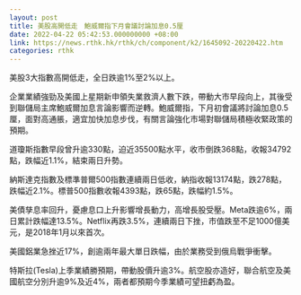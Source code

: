```yaml
---
layout: post
title: 美股高開低走　鮑威爾指下月會議討論加息0.5厘
date: 2022-04-22 05:42:53.000000000 +08:00
link: https://news.rthk.hk/rthk/ch/component/k2/1645092-20220422.htm
categories: rthk
---
```


美股3大指數高開低走，全日跌逾1%至2%以上。

企業業績強勁及美國上星期新申領失業救濟人數下跌，帶動大市早段向上，其後受到聯儲局主席鮑威爾加息言論影響而逆轉。鮑威爾指，下月初會議將討論加息0.5厘，面對高通脹，適宜加快加息步伐，有關言論強化市場對聯儲局積極收緊政策的預期。

道瓊斯指數早段曾升逾330點，迫近35500點水平，收市倒跌368點，收報34792點，跌幅近1.1%，結束兩日升勢。

納斯達克指數及標準普爾500指數連續兩日低收，納指收報13174點，跌278點，跌幅近2.1%。標普500指數收報4393點，跌65點，跌幅約1.5%。

美債孳息率回升，憂慮息口上升影響增長動力，高增長股受壓。Meta跌逾6%，兩日累計跌幅達13.5%。Netflix再跌3.5%，連續兩日下挫，市值跌至不足1000億美元，是2018年1月以來首次。

美國鋁業急挫近17%，創逾兩年最大單日跌幅，由於業務受到俄烏戰爭衝擊。

特斯拉(Tesla)上季業績勝預期，帶動股價升逾3%。航空股亦造好，聯合航空及美國航空分別升逾9%及近4%，兩者都預期今季業績可望扭虧為盈。
